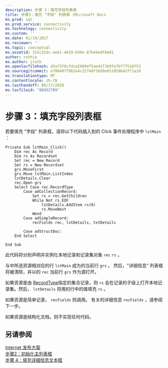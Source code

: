 ```yaml
---
description: 步骤 3：填充字段列表框
title: 步骤3：填充 "字段" 列表框 |Microsoft Docs
ms.prod: sql
ms.prod_service: connectivity
ms.technology: connectivity
ms.custom: ''
ms.date: 01/19/2017
ms.reviewer: ''
ms.topic: conceptual
ms.assetid: 315c32dc-aeb1-4629-b30e-87b44e8f84d1
author: rothja
ms.author: jroth
ms.openlocfilehash: d3a7378cfdce29094f5ae4271b9fe7bff7516753
ms.sourcegitcommit: e700497f962e4c2274df16d9e651059b42ff1a10
ms.translationtype: MT
ms.contentlocale: zh-CN
ms.lasthandoff: 08/17/2020
ms.locfileid: "88452789"
---
```

# <a name="step-3-populate-the-fields-list-box"></a>步骤 3：填充字段列表框
若要填充 "字段" 列表框，请将以下代码插入到的 Click 事件处理程序中 `lstMain` ：  
  
```  
Private Sub lstMain_Click()  
    Dim rec As Record  
    Dim rs As Recordset  
    Set rec = New Record  
    Set rs = New Recordset  
    grs.MoveFirst  
    grs.Move lstMain.ListIndex  
    lstDetails.Clear  
    rec.Open grs  
    Select Case rec.RecordType  
        Case adCollectionRecord:  
            Set rs = rec.GetChildren  
            While Not rs.EOF  
                lstDetails.AddItem rs(0)  
                rs.MoveNext  
            Wend  
        Case adSimpleRecord:  
            recFields rec, lstDetails, txtDetails  
  
        Case adStructDoc:  
    End Select  
  
End Sub  
```  
  
 此代码将分别声明并实例化本地记录和记录集对象 `rec` `rs` 。  
  
 与中所选资源相对应的行 `lstMain` 成为的当前行 `grs` 。 然后，"详细信息" 列表框将被清除，并以的 `rec` 当前行 `grs` 作为源打开。  
  
 如果资源是由 [RecordType](../../../ado/reference/ado-api/recordtype-property-ado.md)指定的集合记录，则 `rs` 会在记录的子级上打开本地记录集。然后， `lstDetails` 将用的行中的值填充 `rs` 。  
  
 如果资源是简单记录， `recFields` 则调用。 有关的详细信息 `recFields` ，请参阅下一步。  
  
 如果资源是结构化文档，则不实现任何代码。  
  
## <a name="see-also"></a>另请参阅  
 [Internet 发布方案](../../../ado/guide/data/internet-publishing-scenario.md)   
 [步骤2：初始化主列表框](../../../ado/guide/data/step-2-initialize-the-main-list-box.md)   
 [步骤 4：填充详细信息文本框](../../../ado/guide/data/step-4-populate-the-details-text-box.md)
